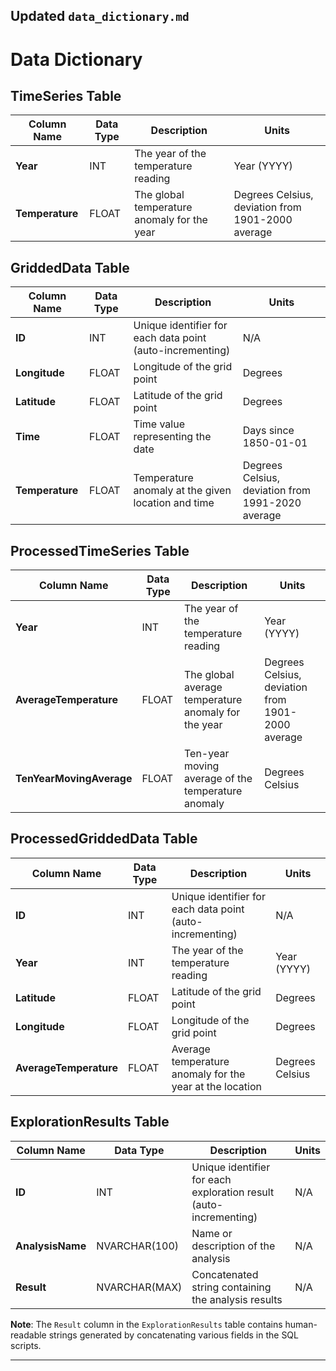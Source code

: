 
## **Updated `data_dictionary.md`**

# Data Dictionary

## **TimeSeries Table**

| Column Name  | Data Type | Description                                              | Units                                                     |
|--------------|-----------|----------------------------------------------------------|-----------------------------------------------------------|
| **Year**     | INT       | The year of the temperature reading                      | Year (YYYY)                                               |
| **Temperature** | FLOAT  | The global temperature anomaly for the year              | Degrees Celsius, deviation from 1901-2000 average         |

## **GriddedData Table**

| Column Name  | Data Type | Description                                              | Units                                                     |
|--------------|-----------|----------------------------------------------------------|-----------------------------------------------------------|
| **ID**       | INT       | Unique identifier for each data point (auto-incrementing) | N/A                                                       |
| **Longitude** | FLOAT    | Longitude of the grid point                              | Degrees                                                   |
| **Latitude** | FLOAT     | Latitude of the grid point                               | Degrees                                                   |
| **Time**     | FLOAT     | Time value representing the date                         | Days since 1850-01-01                                     |
| **Temperature** | FLOAT  | Temperature anomaly at the given location and time       | Degrees Celsius, deviation from 1991-2020 average         |

## **ProcessedTimeSeries Table**

| Column Name          | Data Type | Description                                          | Units                                             |
|----------------------|-----------|------------------------------------------------------|---------------------------------------------------|
| **Year**             | INT       | The year of the temperature reading                  | Year (YYYY)                                       |
| **AverageTemperature** | FLOAT   | The global average temperature anomaly for the year  | Degrees Celsius, deviation from 1901-2000 average |
| **TenYearMovingAverage** | FLOAT | Ten-year moving average of the temperature anomaly   | Degrees Celsius                                   |

## **ProcessedGriddedData Table**

| Column Name          | Data Type | Description                                            | Units                                         |
|----------------------|-----------|--------------------------------------------------------|-----------------------------------------------|
| **ID**               | INT       | Unique identifier for each data point (auto-incrementing) | N/A                                           |
| **Year**             | INT       | The year of the temperature reading                    | Year (YYYY)                                   |
| **Latitude**         | FLOAT     | Latitude of the grid point                             | Degrees                                       |
| **Longitude**        | FLOAT     | Longitude of the grid point                            | Degrees                                       |
| **AverageTemperature** | FLOAT   | Average temperature anomaly for the year at the location | Degrees Celsius                               |

## **ExplorationResults Table**

| Column Name    | Data Type      | Description                                           | Units |
|----------------|----------------|-------------------------------------------------------|-------|
| **ID**         | INT            | Unique identifier for each exploration result (auto-incrementing) | N/A   |
| **AnalysisName** | NVARCHAR(100) | Name or description of the analysis                   | N/A   |
| **Result**     | NVARCHAR(MAX)  | Concatenated string containing the analysis results   | N/A   |

**Note**: The `Result` column in the `ExplorationResults` table contains human-readable strings generated by concatenating various fields in the SQL scripts.

---
